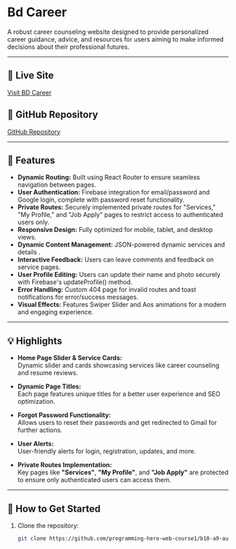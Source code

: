 # **Bd Career**

A robust career counseling website designed to provide personalized career guidance, advice, and resources for users aiming to make informed decisions about their professional futures.

---

## 🚀 **Live Site**  
[Visit BD Career](https://careerbd-1301d.web.app/)

## 📂 **GitHub Repository**  
[GitHub Repository](https://github.com/programming-hero-web-course1/b10-a9-authentication-abujaforhadi)

---

## 🌟 **Features**

- **Dynamic Routing:** Built using React Router to ensure seamless navigation between pages.
- **User Authentication:** Firebase integration for email/password and Google login, complete with password reset functionality.
- **Private Routes:** Securely implemented private routes for "Services," "My Profile," and "Job Apply" pages to restrict access to authenticated users only.
- **Responsive Design:** Fully optimized for mobile, tablet, and desktop views.
- **Dynamic Content Management:** JSON-powered dynamic services and details .
- **Interactive Feedback:** Users can leave comments and feedback on service pages.
- **User Profile Editing:** Users can update their name and photo securely with Firebase's updateProfile() method.
- **Error Handling:** Custom 404 page for invalid routes and toast notifications for error/success messages.
- **Visual Effects:** Features Swiper Slider and Aos animations for a modern and engaging experience.

---

## 💡 **Highlights**

- **Home Page Slider & Service Cards:**  
  Dynamic slider and cards showcasing services like career counseling and resume reviews.

- **Dynamic Page Titles:**  
  Each page features unique titles for a better user experience and SEO optimization.

- **Forgot Password Functionality:**  
  Allows users to reset their passwords and get redirected to Gmail for further actions.

- **User Alerts:**  
  User-friendly alerts for login, registration, updates, and more.

- **Private Routes Implementation:**  
  Key pages like **"Services"**, **"My Profile"**, and **"Job Apply"** are protected to ensure only authenticated users can access them.

---

## 📖 **How to Get Started**

1. Clone the repository:  
   ```bash
   git clone https://github.com/programming-hero-web-course1/b10-a9-authentication-abujaforhadi.git
